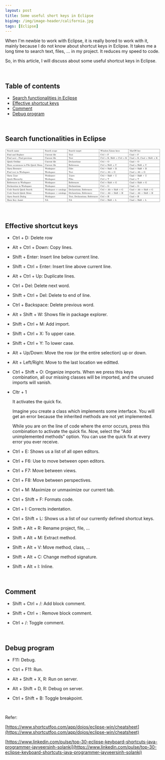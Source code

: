 ```yaml
---
layout: post
title: Some useful short keys in Eclipse
bigimg: /img/image-header/california.jpg
tags: [Eclipse]
---
```


When I'm newbie to work with Eclipse, it is really bored to work with it, mainly because I do not know about shortcut keys in Eclipse. It takes me a long time to search text, files, ... in my project. It reduces my speed to code.

So, in this article, I will discuss about some useful shortcut keys in Eclipse.

<br>

## Table of contents
- [Search functionalities in Eclipse](#search-functionalities-in-eclipse)
- [Effective shortcut keys](#effective-shortcut-keys)
- [Comment](#comment)
- [Debug program](#debug-program)

<br>

## Search functionalities in Eclipse

![](../img/Latex/tables/useful-shortcut-keys-eclipse.png)

<br>

## Effective shortcut keys
- Ctrl + D: Delete row

- Alt + Ctrl + Down: Copy lines.

- Shift + Enter: Insert line below current line.

- Shift + Ctrl + Enter: Insert line above current line.

- Alt + Ctrl + Up: Duplicate lines.

- Ctrl + Del: Delete next word.

- Shift + Ctrl + Del: Delete to end of line.

- Ctrl + Backspace: Delete previous word.

- Alt + Shift + W: Shows file in package explorer.

- Shift + Ctrl + M: Add import.

- Shift + Ctrl + X: To upper case.

- Shift + Ctrl + Y: To lower case.

- Alt + Up/Down: Move the row (or the entire selection) up or down.

- Alt + Left/Right: Move to the last location we editted.

- Ctrl + Shift + O: Organize imports. When we press this keys combination, all our missing classes will be imported, and the unused imports will vanish.

- Cltr + 1

    It activates the quick fix. 
    
    Imagine you create a class which implements some interface. You will get an error because the inherited methods are not yet implemented. 
    
    While you are on the line of code where the error occurs, press this combination to activate the quick fix. Now, select the "Add unimplemented methods" option. You can use the quick fix at every error you ever receive.

- Ctrl + E: Shows us a list of all open editors.

- Ctrl + F6: Use to move between open editors.

- Ctrl + F7: Move between views.

- Ctrl + F8: Move between perspectives.

- Ctrl + M: Maximize or unmaximize our current tab.

- Ctrl + Shift + F: Formats code.

- Ctrl + I: Corrects indentation.

- Ctrl + Shift + L: Shows us a list of our currently defined shortcut keys.

- Shift + Alt + R: Rename project, file, ...

- Shift + Alt + M: Extract method.

- Shift + Alt + V: Move method, class, ...

- Shift + Alt + C: Change method signature.

- Shift + Alt + I: Inline.

<br>

## Comment
- Shift + Ctrl + /: Add block comment.

- Shift + Ctrl + \: Remove block comment.

- Ctrl + /: Toggle comment.

<br>

## Debug program
- F11: Debug.

- Ctrl + F11: Run.

- Alt + Shift + X, R: Run on server.

- Alt + Shift + D, R: Debug on server.

- Ctrl + Shift + B: Toggle breakpoint.


<br>

Refer:

[https://www.shortcutfoo.com/app/dojos/eclipse-win/cheatsheet](https://www.shortcutfoo.com/app/dojos/eclipse-win/cheatsheet)

[https://www.linkedin.com/pulse/top-30-eclipse-keyboard-shortcuts-java-programmer-jayveersinh-solanki](https://www.linkedin.com/pulse/top-30-eclipse-keyboard-shortcuts-java-programmer-jayveersinh-solanki)